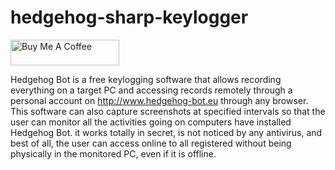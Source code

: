 # hedgehog-sharp-keylogger

<a href="https://www.buymeacoffee.com/ascensao1" target="_blank"><img src="https://cdn.buymeacoffee.com/buttons/default-yellow.png" alt="Buy Me A Coffee" height="41" width="174"></a>

Hedgehog Bot is a free keylogging software that allows recording everything on a target PC and accessing records remotely through a personal account on http://www.hedgehog-bot.eu through any browser. This software can also capture screenshots at specified intervals so that the user can monitor all the activities going on computers have installed Hedgehog Bot. it works totally in secret, is not noticed by any antivirus, and best of all, the user can access online to all registered without being physically in the monitored PC, even if it is offline.